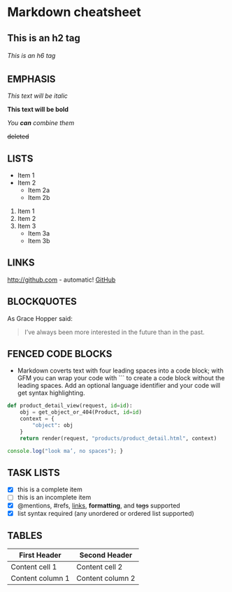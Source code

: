# Markdown cheatsheet

## This is an h2 tag

###### This is an h6 tag

## EMPHASIS

_This text will be italic_

**This text will be bold**

_You **can** combine them_

<del>deleted</del>

## LISTS

- Item 1
- Item 2
  - Item 2a
  - Item 2b

1. Item 1
2. Item 2
3. Item 3
   - Item 3a
   - Item 3b

## LINKS

http://github.com - automatic! [GitHub](http://github.com)

## BLOCKQUOTES

As Grace Hopper said:

> I’ve always been more interested
> in the future than in the past.

## FENCED CODE BLOCKS

- Markdown coverts text with four leading spaces into a code block; with GFM you can wrap your code with ``` to create a code block without the leading spaces. Add an optional language identifier and your code will get syntax highlighting.

```python
def product_detail_view(request, id=id):
    obj = get_object_or_404(Product, id=id)
    context = {
        "object": obj
    }
    return render(request, "products/product_detail.html", context)

```

```javascript function test() {
console.log("look ma’, no spaces"); }
```

## TASK LISTS

- [x] this is a complete item
- [ ] this is an incomplete item
- [x] @mentions, #refs, [links](), **formatting**, and <del>tags</del> supported
- [x] list syntax required (any unordered or ordered list supported)

## TABLES

| First Header     | Second Header    |
| ---------------- | ---------------- |
| Content cell 1   | Content cell 2   |
| Content column 1 | Content column 2 |
